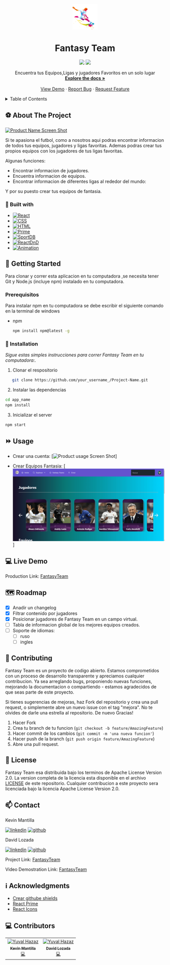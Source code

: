 <!-- PROJECT LOGO -->
<br />
<div align="center">
  <a href="https://github.com/khebinSd/Fantasy-Team">
    <img src="./src/assets/icon.png" alt="Logo" width="80" height="80">
  </a>

  <h1 align="center">Fantasy Team</h1>

<img src="https://img.shields.io/badge/MADEWITH-React-1572B6?style=for-the-badge&logo=React" height="35"  />
<img src="https://forthebadge.com/images/badges/built-with-love.svg" height="35" />

  <p align="center">
    Encuentra tus Equipos,Ligas y jugadores Favoritos en un solo lugar
    <br />
    <a href="https://github.com/khebinSd/Fantasy-Team"><strong>Explore the docs »</strong></a>
    <br />
    <br />
    <a href="https://github.com/khebinSd/Fantasy-Team/issues">View Demo</a>
    ·
    <a href="https://github.com/khebinSd/Fantasy-Team/issues">Report Bug</a>
    ·
    <a href="https://github.com/khebinSd/Fantasy-Team/issues">Request Feature</a>
  </p>
</div>

<!-- TABLE OF CONTENTS -->
<details>
  <summary>Table of Contents</summary>
  <ol>
    <li>
      <a href="#⚽-about-the-project">About The Project</a>
      <ul>
        <li><a href="#🔨-built-with">Built with</a></li>
      </ul>
    </li>
    <li>
      <a href="#🤸-getting-started">Getting Started</a>
      <ul>
        <li><a href="#prerequisitos">Prerequisitos</a></li>
        <li><a href="#💾-installation">Installation</a></li>
      </ul>
    </li>
    <li><a href="#⏩-usage">Usage</a></li>
    <li><a href="#🗺-roadmap">Roadmap</a></li>
    <li><a href="#🙌-contributing">Contributing</a></li>
    <li><a href="#📜-license">License</a></li>
    <li><a href="#📫-contact">Contact</a></li>
    <li><a href="#ℹ️-acknowledgments">Acknowledgments</a></li>
  </ol>
</details>

<!-- ABOUT THE PROJECT -->

## ⚽ About The Project

[![Product Name Screen Shot][product-screenshot]](https://example.com)

Si te apasiona el futbol, como a nosotros aqui podras encontrar informacion de todos tus equipos, jugadores y ligas favoritas. Ademas podras crear tus propios equipos con los jugadores de tus ligas favoritas.

Algunas funciones:

- Encontrar informacion de jugadores.
- Encuentra informacion de equipos.
- Encontrar informacion de diferentes ligas al rededor del mundo:

Y por su puesto crear tus equipos de fantasia.

### 🔨 Built with

- [![React][react.js]][react-url]
- [![CSS][css.js]][css-url]
- [![HTML][html.js]][html-url]
- [![Prime][primereact.js]](https://www.primefaces.org/primereact/confirmdialog/)
- [![SportDB][sportapi.js]][sportapi-url]
- [![ReactDnD][reactdnd.js]][reactdnd-url]
- [![Animation][funimation.js]][funimation-url]

<!-- GETTING STARTED -->

## 🤸 Getting Started

Para clonar y correr esta aplicacion en tu computadora ,se necesita tener Git y Node.js (incluye npm) instalado en tu computadora.

### Prerequisitos

Para instalar npm en tu computadora se debe escribir el siguiente comando en la terminal de windows

- npm
  ```sh
  npm install npm@latest -g
  ```

### 💾 Installation

_Sigue estas simples instrucciones para correr Fantasy Team en tu computadora:._

1. Clonar el respositorio

```sh
   git clone https://github.com/your_username_/Project-Name.git
```

2. Instalar las dependencias

```sh
cd app_name
npm install
```

3. Inicializar el server

```js
npm start
```

<!-- USAGE EXAMPLES -->

## ⏩ Usage

- Crear una cuenta:
  [![Product usage Screen Shot][usage2-screenshot]]

- Crear Equipos Fantasia:
  [![Product usage Screen Shot][usage-screenshot]]

<!-- ROADMAP -->

## 💻 Live Demo

Production Link: [FantasyTeam](https://fantasy-team-kruger-star-km-dl.vercel.app/)

## 🗺 Roadmap

- [x] Anadir un changelog
- [x] Filtrar contenido por jugadores
- [x] Posicionar jugadores de Fantasy Team en un campo virtual.
- [ ] Tabla de informacion global de los mejores equipos creados.
- [ ] Soporte de idiomas:
  - [ ] ruso
  - [ ] ingles

<!-- CONTRIBUTING -->

## 🙌 Contributing

Fantasy Team es un proyecto de codigo abierto. Estamos comprometidos con un proceso de desarrollo transparente y apreciamos cualquier contribucion.
Ya sea arreglando bugs, proponiendo nuevas funciones, mejorando la documentacion o compartiendo - estamos agradecidos de que seas parte de este proyecto.

Si tienes sugerencias de mejoras, haz Fork del repositorio y crea una pull request, o simplemente abre un nuevo issue con el tag "mejora".
No te olvides de darle una estrella al repositorio. De nuevo Gracias!

1. Hacer Fork
2. Crea tu branch de tu funcion (`git checkout -b feature/AmazingFeature`)
3. Hacer commit de los cambios (`git commit -m 'una nueva funcion'`)
4. Hacer push de la branch (`git push origin feature/AmazingFeature`)
5. Abre una pull request.

<!-- LICENSE -->

## 📜 License

Fantasy Team esa distribuida bajo los terminos de Apache License Version 2.0. La version completa de la licencia esta disponible en el archivo [LICENSE](LICENSE) de este repositorio. Cualquier contribucion a este proyecto sera licenciada bajo la licencia Apache License Version 2.0.

<!-- CONTACT -->

## 📫 Contact

Kevin Mantilla

[![linkedin][linkedin.js]][linkedin2-url] [![github][github.js]][github-url]

David Lozada

[![linkedin][linkedin.js]][linkedin-url] [![github][github.js]][github2-url]

Project Link:  [FantasyTeam](https://github.com/khebinSd/Fantasy-Team)

Video Demostration Link: [FantasyTeam](https://drive.google.com/file/d/1zUQmosAkziGWzEeLMpu63secFKlSBXA_/view?usp=sharing)



<!-- ACKNOWLEDGMENTS -->

## ℹ️ Acknowledgments

- [Crear githube shields](https://shields.io)
- [React Prime](https://www.primefaces.org/primereact/)
- [React Icons](https://react-icons.github.io/react-icons/search)

## 💻 Contributors

<table>
    <tbody>
        <tr>
        <td align="center"><a href="https://github.com/khebinSd/"><img src="https://avatars.githubusercontent.com/u/33032880?v=4?s=100" width="100px;" alt="Yuval Hazaz"/><br /><sub><b>Kevin Mantilla</b></sub></a><br /><a href="https://github.com/khebinSd/" title="Code">💻</a></td>
        <td align="center"><a href="https://github.com/DashCode47/"><img src="https://avatars.githubusercontent.com/u/91855669?v=4?s=100" width="100px;" alt="Yuval Hazaz"/><br /><sub><b>David Lozada</b></sub></a><br /><a href="https://github.com/khebinSd/" title="Code">💻</a></td>
        </tr>
    </tbody>
</table>

<!-- MARKDOWN LINKS & IMAGES -->
<!-- https://www.markdownguide.org/basic-syntax/#reference-style-links -->

[contributors-shield]: https://img.shields.io/github/contributors/othneildrew/Best-README-Template.svg?style=for-the-badge
[contributors-url]: https://github.com/othneildrew/Best-README-Template/graphs/contributors
[forks-shield]: https://img.shields.io/github/forks/othneildrew/Best-README-Template.svg?style=for-the-badge
[forks-url]: https://github.com/othneildrew/Best-README-Template/network/members
[stars-shield]: https://img.shields.io/github/stars/othneildrew/Best-README-Template.svg?style=for-the-badge
[stars-url]: https://github.com/othneildrew/Best-README-Template/stargazers
[issues-shield]: https://img.shields.io/github/issues/othneildrew/Best-README-Template.svg?style=for-the-badge
[issues-url]: https://github.com/othneildrew/Best-README-Template/issues
[license-shield]: https://img.shields.io/github/license/othneildrew/Best-README-Template.svg?style=for-the-badge
[license-url]: https://github.com/zenml-io/zenml/blob/main/LICENSE
[linkedin-shield]: https://img.shields.io/badge/-LinkedIn-black.svg?style=for-the-badge&logo=linkedin&colorB=555
[product-screenshot]: ./src/assets/Animation2.gif
[usage-screenshot]: ./src/assets/usage1.gif
[usage2-screenshot]: ./src/assets/usage2.gif

<!-- BADGES -->

[react.js]: https://img.shields.io/badge/React-20232A?style=for-the-badge&logo=react&logoColor=61DAFB
[react-url]: https://reactjs.org/
[funimation.js]: https://img.shields.io/badge/AnimateCSS-5B0BB5?logo=Funimation&logoColor=61DAFB
[funimation-url]: https://animate.style
[reactdnd.js]: https://img.shields.io/badge/ReactDnD-20232A?style=for-the-badge&logo=CreateReactApp&logoColor=61DAFB
[reactdnd-url]: https://react-dnd.github.io/react-dnd/about
[primereact.js]: https://img.shields.io/badge/-Prime-blue?style=for-the-badge&logo=RuboCop
[prime-url]: https://www.primefaces.org/primereact//
[sportapi.js]: https://img.shields.io/badge/-SportsDB-E73C00?style=for-the-badge&logo=MonoGames&logoColor=61DAFB
[sportapi-url]: https://www.thesportsdb.com/api.php/
[builtwith.js]: https://forthebadge.com/images/badges/built-with-love.svg
[builtwith-url]: https://forthebadge.com
[madewith.js]: https://img.shields.io/badge/MADEWITH-React-1572B6?style=for-the-badge&logo=React&logoHeight=80
[madewith-url]: https://forthebadge.com
[css.js]: https://img.shields.io/badge/-CSS-1572B6?style=for-the-badge&logo=CSS3
[css-url]: https://developer.mozilla.org/es/docs/Web/CSS
[html.js]: https://img.shields.io/badge/-HTML-ECD53F?style=for-the-badge&logo=HTML5
[html-url]: https://www.w3schools.com/html
[linkedin.js]: https://img.shields.io/badge/-LinkedIn-ECD53F?logo=LinkedIn
[linkedin-url]: www.linkedin.com/in/david-lozada471
[linkedin2-url]: https://www.linkedin.com/in/kevin-alexander-mantilla-3238a5213/
[github.js]: https://img.shields.io/badge/-GitHub-181717?logo=GitHub
[github-url]: https://github.com/khebinSd
[github2-url]: https://github.com/DashCode47

